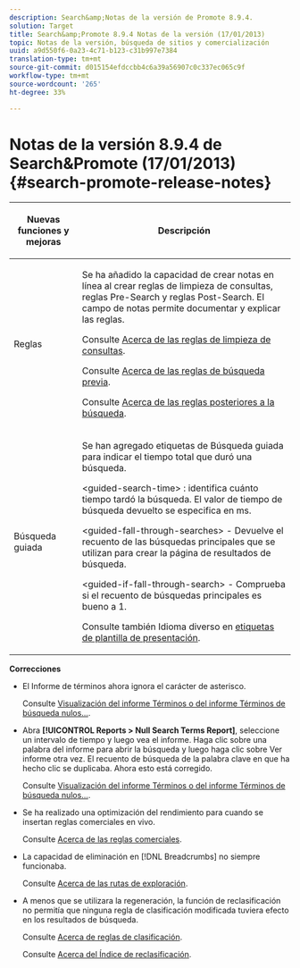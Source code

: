 ```yaml
---
description: Search&amp;Notas de la versión de Promote 8.9.4.
solution: Target
title: Search&amp;Promote 8.9.4 Notas de la versión (17/01/2013)
topic: Notas de la versión, búsqueda de sitios y comercialización
uuid: a9d550f6-0a23-4c71-b123-c31b997e7384
translation-type: tm+mt
source-git-commit: d015154efdccbb4c6a39a56907c0c337ec065c9f
workflow-type: tm+mt
source-wordcount: '265'
ht-degree: 33%

---
```



# Notas de la versión 8.9.4 de Search&amp;Promote (17/01/2013){#search-promote-release-notes}

<table> 
 <thead> 
  <tr> 
   <th colname="col1" class="entry"> <p>Nuevas funciones y mejoras </p> </th> 
   <th colname="col2" class="entry"> <p>Descripción </p> </th> 
  </tr> 
 </thead>
 <tbody> 
  <tr> 
   <td colname="col1"> <p>Reglas </p> </td> 
   <td colname="col2"> <p> Se ha añadido la capacidad de crear notas en línea al crear reglas de limpieza de consultas, reglas Pre-Search y reglas Post-Search. El campo de notas permite documentar y explicar las reglas. </p> <p>Consulte <a href="../c-about-rules-menu/c-about-query-cleaning-rules.md#concept_17F3CDDC3C8A4128AF092A82B777B86C" format="dita" scope="local"> Acerca de las reglas de limpieza de consultas</a>. </p> <p>Consulte <a href="../c-about-rules-menu/c-about-pre-search-rules.md#concept_5BF84BB6FACB4645BA9CB7496A01CD1F" format="dita" scope="local"> Acerca de las reglas de búsqueda previa</a>. </p> <p>Consulte <a href="../c-about-rules-menu/c-about-post-search-rules.md#concept_AF6ADFCC0ADF4A788003964939917FDE" format="dita" scope="local"> Acerca de las reglas posteriores a la búsqueda</a>. </p> </td> 
  </tr> 
  <tr> 
   <td colname="col1"> <p>Búsqueda guiada </p> </td> 
   <td colname="col2"> <p> Se han agregado etiquetas de Búsqueda guiada para indicar el tiempo total que duró una búsqueda. </p> <p> <span class="codeph"> &lt;guided-search-time&gt;</span> : identifica cuánto tiempo tardó la búsqueda. El valor de tiempo de búsqueda devuelto se especifica en ms. </p> <p> <span class="codeph"> &lt;guided-fall-through-searches&gt;</span> - Devuelve el recuento de las búsquedas principales que se utilizan para crear la página de resultados de búsqueda. </p> <p> <span class="codeph"> &lt;guided-if-fall-through-search&gt;</span> - Comprueba si el recuento de búsquedas principales es bueno a 1. </p> <p>Consulte también Idioma diverso en <a href="../c-appendices/c-templates.md#reference_F1BBF616BCEC4AD7B2548ECD3CA74C64" format="dita" scope="local"> etiquetas de plantilla de presentación</a>. </p> </td> 
  </tr> 
 </tbody> 
</table>

**Correcciones**

* El Informe de términos ahora ignora el carácter de asterisco.

   Consulte [Visualización del informe Términos o del informe Términos de búsqueda nulos...](../c-about-reports-menu/c-about-reports-menu.md#task_53B7ED1582DD4B0E8376546A7AFC789A).

* Abra **[!UICONTROL Reports > Null Search Terms Report]**, seleccione un intervalo de tiempo y luego vea el informe. Haga clic sobre una palabra del informe para abrir la búsqueda y luego haga clic sobre Ver informe otra vez. El recuento de búsqueda de la palabra clave en que ha hecho clic se duplicaba. Ahora esto está corregido. 

   Consulte [Visualización del informe Términos o del informe Términos de búsqueda nulos...](../c-about-reports-menu/c-about-reports-menu.md#task_53B7ED1582DD4B0E8376546A7AFC789A).

* Se ha realizado una optimización del rendimiento para cuando se insertan reglas comerciales en vivo.

   Consulte [Acerca de las reglas comerciales](../c-about-rules-menu/c-about-business-rules.md#concept_2A93D76216754D3D8412CDEA00BD26BD).

* La capacidad de eliminación en [!DNL Breadcrumbs] no siempre funcionaba. 

   Consulte [Acerca de las rutas de exploración](../c-about-design-menu/c-about-breadcrumbs.md#concept_FB8A943C594A4A1593B118141DA61F03).

* A menos que se utilizara la regeneración, la función de reclasificación no permitía que ninguna regla de clasificación modificada tuviera efecto en los resultados de búsqueda.

   Consulte [Acerca de reglas de clasificación](../c-about-rules-menu/c-about-ranking-rules.md#concept_F555C076759B4E81B925441CFE707397).

   Consulte [Acerca del Índice de reclasificación](../c-about-index-menu/c-about-re-rank-index.md#concept_147B0A9FCD51451787DA898E06F7C692).

